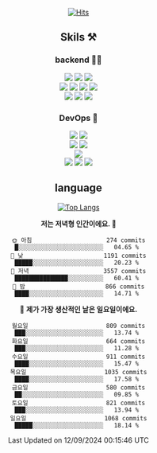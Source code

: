 <div align="center">

[![Hits](https://hits.seeyoufarm.com/api/count/incr/badge.svg?url=https%3A%2F%2Fgithub.com%2Fzxcv9203%2Fhit-counter&count_bg=%23FF7272&title_bg=%23324C2E&icon=codeigniter.svg&icon_color=%23DD5B5B&title=%EB%B0%A9%EB%AC%B8%EC%9E%90&edge_flat=false)](https://hits.seeyoufarm.com)
  
## Skils ⚒️
### backend 🧑‍💻
  
<img src="https://img.shields.io/badge/Java-FF6600?style=flat-square&logo=buymeacoffee&logoColor=white"/>
<img src="https://img.shields.io/badge/Go-0099FF?style=flat-square&logo=go&logoColor=white"/>
<img src="https://img.shields.io/badge/Kotlin-7F52FF?style=flat-square&logo=kotlin&logoColor=white"/>
  
  
<br />
  
<img src="https://img.shields.io/badge/Spring-339933?style=flat-square&logo=Spring&logoColor=white"/>
<img src="https://img.shields.io/badge/Spring Boot-339933?style=flat-square&logo=Spring Boot&logoColor=white"/>
<img src="https://img.shields.io/badge/Spring Security-339933?style=flat-square&logo=Spring Security&logoColor=white"/>
  
<img src="https://img.shields.io/badge/Spring Data JPA-339933?style=flat-square&logo=Hibernate&logoColor=white"/>

<br />
  
  <img src="https://img.shields.io/badge/mysql-0099FF?style=flat-square&logo=mysql&logoColor=white"/>
  <img src="https://img.shields.io/badge/mariadb-0099FF?style=flat-square&logo=mariadb&logoColor=white"/>
  <img src="https://img.shields.io/badge/mongoDB-47A248?style=flat-square&logo=mongodb&logoColor=white"/>
  
  
### DevOps 🚀
  
  <img src="https://img.shields.io/badge/docker-2496ED?style=flat-square&logo=docker&logoColor=white"/>
  <img src="https://img.shields.io/badge/kubernetes-326CE5?style=flat-square&logo=kubernetes&logoColor=white"/>
  
  <br />
  
  <img src="https://img.shields.io/badge/Github Actions-2088FF?style=flat-square&logo=githubactions&logoColor=white"/>
  <img src="https://img.shields.io/badge/Jenkins-D24939?style=flat-square&logo=jenkins&logoColor=white"/>
  
  
  <br />
  <img src="https://img.shields.io/badge/terraform-7B42BC?style=flat-square&logo=terraform&logoColor=white"/>
  
  <br />
  <img src="https://img.shields.io/badge/Amazon AWS-232F3E?style=flat-square&logo=Amazon AWS&logoColor=white"/>

  <img src="https://img.shields.io/badge/GCP-4285F4?style=flat-square&logo=googlecloud&logoColor=white"/>
  <img src="https://img.shields.io/badge/NCP-03C75A?style=flat-square&logo=naver&logoColor=white"/>
  
  
## language

[![Top Langs](https://github-readme-stats.vercel.app/api/top-langs/?username=zxcv9203&hide=html&exclude_repo=zxcv9203.github.io,golB&theme=grate-gatsby)](https://github.com/zxcv9203/github-readme-stats)
  
<!--START_SECTION:waka-->
**저는 저녁형 인간이에요. 🦉** 

```text
🌞 아침                     274 commits         █░░░░░░░░░░░░░░░░░░░░░░░░   04.65 % 
🌆 낮　                     1191 commits        █████░░░░░░░░░░░░░░░░░░░░   20.23 % 
🌃 저녁                     3557 commits        ███████████████░░░░░░░░░░   60.41 % 
🌙 밤　                     866 commits         ████░░░░░░░░░░░░░░░░░░░░░   14.71 % 
```
📅 **제가 가장 생산적인 날은 일요일이에요.** 

```text
월요일                      809 commits         ███░░░░░░░░░░░░░░░░░░░░░░   13.74 % 
화요일                      664 commits         ███░░░░░░░░░░░░░░░░░░░░░░   11.28 % 
수요일                      911 commits         ████░░░░░░░░░░░░░░░░░░░░░   15.47 % 
목요일                      1035 commits        ████░░░░░░░░░░░░░░░░░░░░░   17.58 % 
금요일                      580 commits         ██░░░░░░░░░░░░░░░░░░░░░░░   09.85 % 
토요일                      821 commits         ███░░░░░░░░░░░░░░░░░░░░░░   13.94 % 
일요일                      1068 commits        █████░░░░░░░░░░░░░░░░░░░░   18.14 % 
```



 Last Updated on 12/09/2024 00:15:46 UTC
<!--END_SECTION:waka-->
  
</div>

